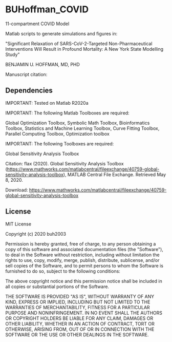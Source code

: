 # BUHoffman_COVID
11-compartment COVID Model

Matlab scripts to generate simulations and figures in:

"Significant Relaxation of SARS-CoV-2-Targeted Non-Pharmaceutical Interventions Will Result in Profound Mortality: A New York State Modelling Study"

BENJAMIN U. HOFFMAN, MD, PHD

Manuscript citation:

## Dependencies
IMPORTANT: Tested on Matlab R2020a

IMPORTANT: The following Matlab Toolboxes are required:

Global Optimization Toolbox, Symbolic Math Toolbox, Bioinformatics Toolbox, Statistics and Machine Learning Toolbox, Curve Fitting Toolbox, Parallel Computing Toolbox, Optimization toolbox

IMPORTANT: The following Toolboxes are required:

Global Sensitivity Analysis Toolbox

Citation: flax (2020). Global Sensitivity Analysis Toolbox (https://www.mathworks.com/matlabcentral/fileexchange/40759-global-sensitivity-analysis-toolbox), MATLAB Central File Exchange. Retrieved May 8, 2020.

Download: https://www.mathworks.com/matlabcentral/fileexchange/40759-global-sensitivity-analysis-toolbox

## License

MIT License

Copyright (c) 2020 buh2003

Permission is hereby granted, free of charge, to any person obtaining a copy
of this software and associated documentation files (the "Software"), to deal
in the Software without restriction, including without limitation the rights
to use, copy, modify, merge, publish, distribute, sublicense, and/or sell
copies of the Software, and to permit persons to whom the Software is
furnished to do so, subject to the following conditions:

The above copyright notice and this permission notice shall be included in all
copies or substantial portions of the Software.

THE SOFTWARE IS PROVIDED "AS IS", WITHOUT WARRANTY OF ANY KIND, EXPRESS OR
IMPLIED, INCLUDING BUT NOT LIMITED TO THE WARRANTIES OF MERCHANTABILITY,
FITNESS FOR A PARTICULAR PURPOSE AND NONINFRINGEMENT. IN NO EVENT SHALL THE
AUTHORS OR COPYRIGHT HOLDERS BE LIABLE FOR ANY CLAIM, DAMAGES OR OTHER
LIABILITY, WHETHER IN AN ACTION OF CONTRACT, TORT OR OTHERWISE, ARISING FROM,
OUT OF OR IN CONNECTION WITH THE SOFTWARE OR THE USE OR OTHER DEALINGS IN THE
SOFTWARE.
